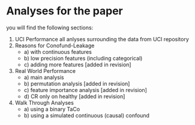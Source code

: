 # Analyses for the paper 
you will find the following sections:  

1. UCI Performance 
    all anlyses surrounding the data from UCI repository 
2. Reasons for Conofund-Leakage 
    - a) with continuous features 
    - b) low precision features (including categorical)
    - c) adding more features  [added in revision]
3. Real World Performance
    - a) main analysis 
    - b) permutation analysis [added in revision]
    - c) feature importance analysis [added in revision]
    - d) CR only on healthy [added in revision]
4. Walk Through Analyses  
    - a) using a binary TaCo 
    - b)  using a simulated continuous (causal) confound 

